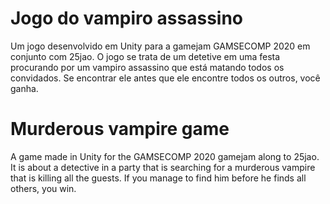 # Jogo do vampiro assassino

Um jogo desenvolvido em Unity para a gamejam GAMSECOMP 2020 em conjunto com 25jao. O jogo se trata de um detetive em uma festa procurando por um vampiro assassino que está matando todos os convidados. Se encontrar ele antes que ele encontre todos os outros, você ganha.

# Murderous vampire game

A game made in Unity for the GAMSECOMP 2020 gamejam along to 25jao. It is about a detective in a party that is searching for a murderous vampire that is killing all the guests. If you manage to find him before he finds all others, you win.
